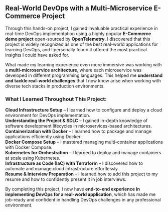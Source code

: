 ## **Real-World DevOps with a Multi-Microservice E-Commerce Project**  


Through this hands-on project, I gained invaluable practical experience in real-time DevOps implementation using a highly popular **E-Commerce demo project** open-sourced by **OpenTelemetry**. I discovered that this project is widely recognized as one of the best real-world applications for learning DevOps, and I personally found it offered the most practical insights I could have asked for.  

What made my learning experience even more immersive was working with a **multi-microservice architecture**, where each microservice was developed in different programming languages. This helped me **understand and tackle real-world challenges** that I now know arise when working with diverse tech stacks in production environments.  

### **What I Learned Throughout This Project:**  
**Cloud Infrastructure Setup** – I learned how to configure and deploy a cloud environment for DevOps implementation.  
**Understanding the Project & SDLC** – I gained in-depth knowledge of software development lifecycles in microservices-based architectures.  
**Containerization with Docker** – I learned how to package and manage applications efficiently using Docker.  
**Docker Compose Setup** – I mastered managing multi-container applications with Docker Compose.  
**Kubernetes for Orchestration** – I learned to deploy and manage containers at scale using Kubernetes.  
**Infrastructure as Code (IaC) with Terraform** – I discovered how to automate and manage cloud infrastructure effortlessly.  
**Resume & Interview Preparation** – I learned how to add this project to my resume and how to confidently present it in job interviews.  

By completing this project, I now have **end-to-end experience in implementing DevOps for a real-world application**, which has made me job-ready and confident in handling DevOps challenges in any professional environment.